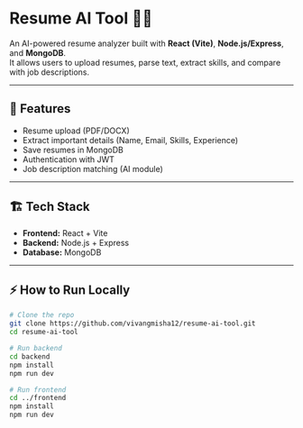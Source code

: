 # Resume AI Tool 🧠📄

An AI-powered resume analyzer built with **React (Vite)**, **Node.js/Express**, and **MongoDB**.  
It allows users to upload resumes, parse text, extract skills, and compare with job descriptions.  

---

## 🚀 Features
- Resume upload (PDF/DOCX)
- Extract important details (Name, Email, Skills, Experience)
- Save resumes in MongoDB
- Authentication with JWT
- Job description matching (AI module)

---

## 🏗️ Tech Stack
- **Frontend:** React + Vite  
- **Backend:** Node.js + Express  
- **Database:** MongoDB  

---

## ⚡ How to Run Locally
```bash
# Clone the repo
git clone https://github.com/vivangmisha12/resume-ai-tool.git
cd resume-ai-tool

# Run backend
cd backend
npm install
npm run dev

# Run frontend
cd ../frontend
npm install
npm run dev
